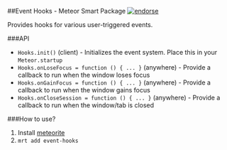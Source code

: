 ##Event Hooks - Meteor Smart Package
[![endorse](https://api.coderwall.com/benjaminrh/endorsecount.png)](https://coderwall.com/benjaminrh)

Provides hooks for various user-triggered events.

###API

 * `Hooks.init()` (client) - Initializes the event system. Place this in your `Meteor.startup`
 * `Hooks.onLoseFocus = function () { ... }` (anywhere) - Provide a callback to run when the window loses focus
 * `Hooks.onGainFocus = function () { ... }` (anywhere) - Provide a callback to run when the window gains focus
 * `Hooks.onCloseSession = function () { ... }` (anywhere) - Provide a callback to run when the window/tab is closed

###How to use?

1. Install [meteorite](https://github.com/oortcloud/meteorite)
2. `mrt add event-hooks`
